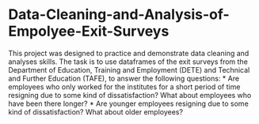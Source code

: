 # Data-Cleaning-and-Analysis-of-Empolyee-Exit-Surveys
This project was designed to practice and demonstrate data cleaning and analyses skills. The task is to use dataframes of the exit surveys from the Department of Education, Training and Employment (DETE) and Technical and Further Education (TAFE), to answer the following questions:  * Are employees who only worked for the institutes for a short period of time resigning due to some kind of dissatisfaction? What about employees who have been there longer?  * Are younger employees resigning due to some kind of dissatisfaction? What about older employees?
